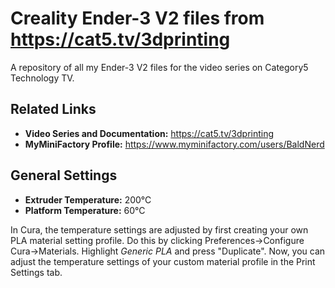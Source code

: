 # Creality Ender-3 V2 files from https://cat5.tv/3dprinting
A repository of all my Ender-3 V2 files for the video series on Category5 Technology TV.

## Related Links

- **Video Series and Documentation:** https://cat5.tv/3dprinting
- **MyMiniFactory Profile:** https://www.myminifactory.com/users/BaldNerd

## General Settings

- **Extruder Temperature:** 200°C
- **Platform Temperature:** 60°C

In Cura, the temperature settings are adjusted by first creating your own PLA material setting profile. Do this by clicking Preferences->Configure Cura->Materials. Highlight *Generic PLA* and press "Duplicate". Now, you can adjust the temperature settings of your custom material profile in the Print Settings tab.
